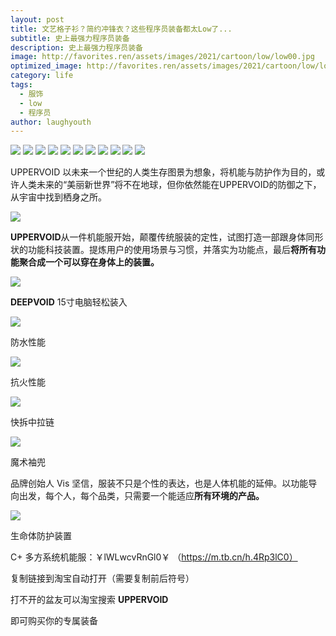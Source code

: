 ```yaml
---
layout: post
title: 文艺格子衫？简约冲锋衣？这些程序员装备都太Low了...
subtitle: 史上最强力程序员装备
description: 史上最强力程序员装备
image: http://favorites.ren/assets/images/2021/cartoon/low/low00.jpg
optimized_image: http://favorites.ren/assets/images/2021/cartoon/low/low00.jpg
category: life
tags:
  - 服饰
  - low
  - 程序员
author: laughyouth
---
```


![](http://favorites.ren/assets/images/2021/cartoon/low/low01.jpg)
![](http://favorites.ren/assets/images/2021/cartoon/low/low02.jpg)
![](http://favorites.ren/assets/images/2021/cartoon/low/low03.jpg)
![](http://favorites.ren/assets/images/2021/cartoon/low/low04.jpg)
![](http://favorites.ren/assets/images/2021/cartoon/low/low05.jpg)
![](http://favorites.ren/assets/images/2021/cartoon/low/low06.jpg)
![](http://favorites.ren/assets/images/2021/cartoon/low/low07.jpg)
![](http://favorites.ren/assets/images/2021/cartoon/low/low08.jpg)
![](http://favorites.ren/assets/images/2021/cartoon/low/low09.jpg)
![](http://favorites.ren/assets/images/2021/cartoon/low/low10.jpg)
![](http://favorites.ren/assets/images/2021/cartoon/low/low11.jpg)

UPPERVOID 以未来一个世纪的人类生存图景为想象，将机能与防护作为目的，或许人类未来的“美丽新世界”将不在地球，但你依然能在UPPERVOID的防御之下，从宇宙中找到栖身之所。

![](http://favorites.ren/assets/images/2021/cartoon/low/low12.jpg)

**UPPERVOID**从一件机能服开始，颠覆传统服装的定性，试图打造一部跟身体同形状的功能科技装置。提炼用户的使用场景与习惯，并落实为功能点，最后**将所有功能聚合成一个可以穿在身体上的装置。**

![](http://favorites.ren/assets/images/2021/cartoon/low/low13.jpg)

**DEEPVOID** 15寸电脑轻松装入

![](http://favorites.ren/assets/images/2021/cartoon/low/low14.jpg)

防水性能

![](http://favorites.ren/assets/images/2021/cartoon/low/low15.jpg)

抗火性能

![](http://favorites.ren/assets/images/2021/cartoon/low/low16.jpg)

快拆中拉链

![](http://favorites.ren/assets/images/2021/cartoon/low/low17.jpg)

魔术袖兜

品牌创始人 Vis 坚信，服装不只是个性的表达，也是人体机能的延伸。以功能导向出发，每个人，每个品类，只需要一个能适应**所有环境的产品。**

![](http://favorites.ren/assets/images/2021/cartoon/low/low18.jpg)

生命体防护装置

C+ 多方系统机能服：￥lWLwcvRnGl0￥  （https://m.tb.cn/h.4Rp3lC0）

复制链接到淘宝自动打开（需要复制前后符号）

打不开的盆友可以淘宝搜索 **UPPERVOID**

即可购买你的专属装备



